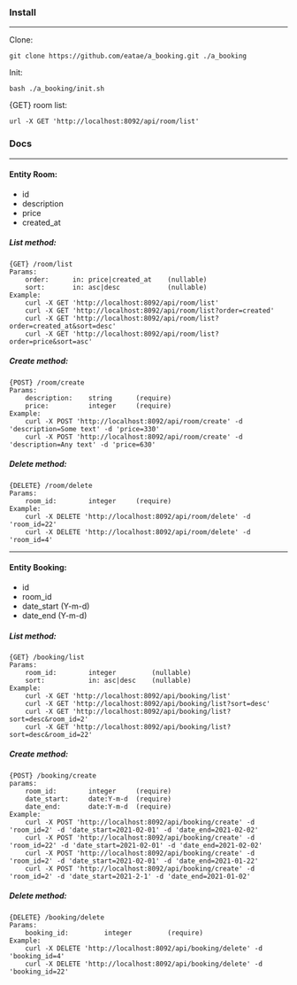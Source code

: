 ### Install

***

Clone:

    git clone https://github.com/eatae/a_booking.git ./a_booking

Init:

	bash ./a_booking/init.sh

{GET} room list:

	url -X GET 'http://localhost:8092/api/room/list'


### Docs
***

#### Entity Room:
* id
* description
* price
* created_at

##### List method:
    {GET} /room/list
    Params:
        order:      in: price|created_at    (nullable)
        sort:       in: asc|desc            (nullable)
    Example:
        curl -X GET 'http://localhost:8092/api/room/list'
        curl -X GET 'http://localhost:8092/api/room/list?order=created'
        curl -X GET 'http://localhost:8092/api/room/list?order=created_at&sort=desc'
        curl -X GET 'http://localhost:8092/api/room/list?order=price&sort=asc'


##### Create method:
    {POST} /room/create
    Params:
        description:    string      (require)
        price:  	    integer     (require)
    Example:
        curl -X POST 'http://localhost:8092/api/room/create' -d 'description=Some text' -d 'price=330'
        curl -X POST 'http://localhost:8092/api/room/create' -d 'description=Any text' -d 'price=630'


##### Delete method:
    {DELETE} /room/delete
    Params:
        room_id:        integer     (require)
    Example:
        curl -X DELETE 'http://localhost:8092/api/room/delete' -d 'room_id=22'
        curl -X DELETE 'http://localhost:8092/api/room/delete' -d 'room_id=4'

***

#### Entity Booking:
* id
* room_id
* date_start  (Y-m-d)
* date_end	(Y-m-d)

##### List method:
    {GET} /booking/list
    Params:
        room_id:        integer         (nullable)
        sort:           in: asc|desc    (nullable)
    Example:
        curl -X GET 'http://localhost:8092/api/booking/list'
        curl -X GET 'http://localhost:8092/api/booking/list?sort=desc'
        curl -X GET 'http://localhost:8092/api/booking/list?sort=desc&room_id=2'
        curl -X GET 'http://localhost:8092/api/booking/list?sort=desc&room_id=22'
	

##### Create method:
    {POST} /booking/create
    params:
        room_id: 		integer	 	(require)
        date_start:  	date:Y-m-d 	(require)
        date_end:	  	date:Y-m-d 	(require)
    Example:
        curl -X POST 'http://localhost:8092/api/booking/create' -d 'room_id=2' -d 'date_start=2021-02-01' -d 'date_end=2021-02-02'
        curl -X POST 'http://localhost:8092/api/booking/create' -d 'room_id=22' -d 'date_start=2021-02-01' -d 'date_end=2021-02-02'
        curl -X POST 'http://localhost:8092/api/booking/create' -d 'room_id=2' -d 'date_start=2021-02-01' -d 'date_end=2021-01-22'
        curl -X POST 'http://localhost:8092/api/booking/create' -d 'room_id=2' -d 'date_start=2021-2-1' -d 'date_end=2021-01-02'


##### Delete method:
    {DELETE} /booking/delete
    Params:
        booking_id:         integer         (require)
    Example:
        curl -X DELETE 'http://localhost:8092/api/booking/delete' -d 'booking_id=4'
        curl -X DELETE 'http://localhost:8092/api/booking/delete' -d 'booking_id=22'


